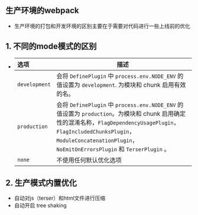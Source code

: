 ## 生产环境的webpack

- 生产环境的打包和开发环境的区别主要在于需要对代码进行一些上线前的优化

## 1. 不同的mode模式的区别

- | 选项            | 描述                                       |
  | :------------ | ---------------------------------------- |
  | `development` | 会将 `DefinePlugin` 中 `process.env.NODE_ENV` 的值设置为 `development`. 为模块和 chunk 启用有效的名。 |
  | `production`  | 会将 `DefinePlugin` 中 `process.env.NODE_ENV` 的值设置为 `production`。为模块和 chunk 启用确定性的混淆名称，`FlagDependencyUsagePlugin`，`FlagIncludedChunksPlugin`，`ModuleConcatenationPlugin`，`NoEmitOnErrorsPlugin` 和 `TerserPlugin` 。 |
  | `none`        | 不使用任何默认优化选项                              |

## 2. 生产模式内置优化

- 自动对js（terser）和html文件进行压缩
- 自动开启 tree shaking

